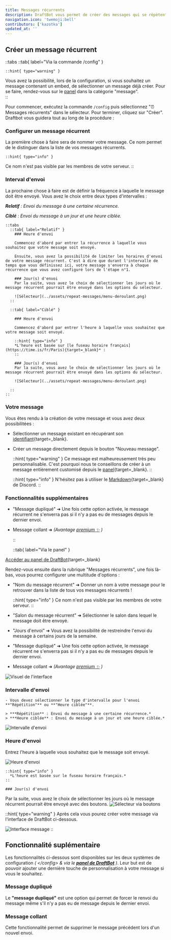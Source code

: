 ```yaml
---
title: Messages récurrents
description: DraftBot vous permet de créer des messages qui se répètent de manière récurrente, avec quelques fonctionnalités supplémentaires.
navigation.icon: 'twemoji:bell'
contributors: ['kazotka']
updated_at: ''
---
```


## Créer un message récurrent

::tabs
  ::tab{ label="Via la commande /config" }

    ::hint{ type="warning" }
Vous avez la possibilité, lors de la configuration, si vous souhaitez un message contenant un embed, de sélectionner un message déjà créer. Pour se faire, rendez-vous sur le [panel](/dashboard/first/messages) dans la catégorie "message".  
    ::

Pour commencer, exécutez la commande `/config` puis sélectionnez ":alarm_clock: Messages récurrents" dans le sélecteur. Pour terminer, cliquez sur "Créer". Draftbot vous guidera tout au long de la procédure :

### Configurer un message récurrent

La première chose à faire sera de nommer votre message. Ce nom permet de le distinguer dans la liste de vos messages récurrents.

    ::hint{ type="info" }
Ce nom n'est pas visible par les membres de votre serveur.
    ::


### Interval d'envoi

La prochaine chose à faire est de définir la fréquence à laquelle le message doit être envoyé. Vous avez le choix entre deux types d'intervalles :

***Relatif** : Envoi du message à une certaine récurrence.*

***Ciblé** : Envoi du message à un jour et une heure ciblée.*

    ::tabs
      ::tab{ label="Relatif" }
        ### Heure d'envoi
      
        Commencez d'abord par entrer la récurrence à laquelle vous souhaitez que votre message soit envoyé.

        Ensuite, vous avez la possibilité de limiter les horaires d'envoi de votre message récurrent. C'est à dire que durant l'intervalle de temps que vous définissez ici, votre message s'enverra à chaque récurrence que vous avez configuré lors de l'étape n°1.

        ### Jour(s) d'envoi
        Par la suite, vous avez le choix de sélectionner les jours où le message récurrent pourrait être envoyé dans les options du sélecteur.

        ![Sélecteur](../assets/repeat-messages/menu-deroulant.png)
      ::

      ::tab{ label="Ciblé" }
      
        ### Heure d'envoi
      
        Commencez d'abord par entrer l'heure à laquelle vous souhaitez que votre message soit envoyé.

        ::hint{ type="info" }
        *L'heure est basée sur [le fuseau horaire français](https://time.is/fr/Paris){target=_blank}* :
        ::
      
        ### Jour(s) d'envoi
        Par la suite, vous avez le choix de sélectionner les jours où le message récurrent pourrait être envoyé dans les options du sélecteur.

        ![Sélecteur](../assets/repeat-messages/menu-deroulant.png)

      ::
    ::  

### Votre message

Vous êtes rendu à la création de votre message et vous avez deux possibilitées :

- Sélectionner un message existant en récupérant son [identifiant](https://www.draftbot.fr/docs/autres/recuperer-un-identifiant#identifiant-dun-message){target=_blank}.
- Créer un message directement depuis le bouton "Nouveau message".

    ::hint{ type="warning" }
Ce message est malheureusement très peu personnalisable. C'est pourquoi nous te conseillons de créer à un message entièrement customisé depuis le [panel](/dashboard/first/messages){target=_blank}.
    ::

    ::hint{ type="info" }
N'hésitez pas à utiliser le [Markdown](https://support.discord.com/hc/en-us/articles/210298617-Markdown-Text-101-Chat-Formatting-Bold-Italic-Underline){target=_blank} de Discord.
    ::
  
### Fonctionnalités supplémentaires 

- "Message dupliqué" ➜ Une fois cette option activée, le message récurrent ne s'enverra pas si il n'y a pas eu de messages depuis le dernier envoi.
- Message collant ➜ *(Avantage [premium ✨](https://www.draftbot.fr/premium/) )*
  
  
  ::
  
  ::tab{ label="Via le panel" }

[Accéder au panel de DraftBot](https://www.draftbot.fr/dashboard/user){target=_blank}

Rendez-vous ensuite dans la rubrique "Messages récurrents", une fois là-bas, vous pourrez configurer une multitude d'options :

- "Nom du message récurrent" ➜ Donner un nom à votre message pour le retrouver dans la liste de tous vos messages récurrents !
    
    ::hint{ type="info" }
Ce nom n'est pas visible par les membres de votre serveur.
    ::

- "Salon du message récurrent" ➜ Sélectionner le salon dans lequel le message doit être envoyé.
- "Jours d'envoi" ➜ Vous avez la possibilité de restreindre l'envoi du message à certains jours de la semaine.
- "Message dupliqué" ➜ Une fois cette option activée, le message récurrent ne s'enverra pas si il n'y a pas eu de messages depuis le dernier envoi.
- Message collant ➜ *(Avantage [premium ✨](https://www.draftbot.fr/premium/) )*

![Visuel de l'interface](../assets/repeat-messages/dashboard/dashboard-repeat-message.png)


### Intervalle d'envoi

    - Vous devez sélectionner le type d'intervalle pour l'envoi **"Répétition"** ou **"Heure ciblée"**.

    > ***Répétition** : Envoi du message à une certaine récurrence.*
    > ***Heure ciblée** : Envoi du message à un jour et une heure ciblée.*

![Intervalle d'envoi](../assets/repeat-messages/dashboard/view_interval_selector.png)

### Heure d'envoi

Entrez l'heure à laquelle vous souhaitez que le message soit envoyé.

  ![Heure d'envoi](../assets/repeat-messages/dashboard/view_hour_selector.png)

    ::hint{ type="info" }
      *L'heure est basée sur le fuseau horaire français.*
    ::

    ### Jour(s) d'envoi
Par la suite, vous avez le choix de sélectionner les jours où le message récurrent pourrait être envoyé avec des boutons.
![Sélecteur via boutons](../assets/repeat-messages/dashboard/days-selector.png)

  ::hint{ type="warning" }
Après cela vous pourez créer votre message via l'interface de DraftBot ci-dessous.

![Interface message](../assets/repeat-messages/dashboard/view_dashboard_message.png)
  ::





## Fonctionnalité suplémentaire

Les fonctionnalités ci-dessous sont disponibles sur les deux systèmes de configuration *( \</config> & via le **[panel de DraftBot](/dashboard/user)** )*. Leur but est de pouvoir ajouter une dernière touche de personnalisation à votre message si vous le souhaitez.

### Message dupliqué

Le **"message dupliqué"** est une option qui permet de forcer le renvoi du message même s'il n'y a pas eu de message depuis le dernier envoi.

### Message collant

Cette fonctionnalité permet de supprimer le message précédent lors d'un nouvel envoi. 

